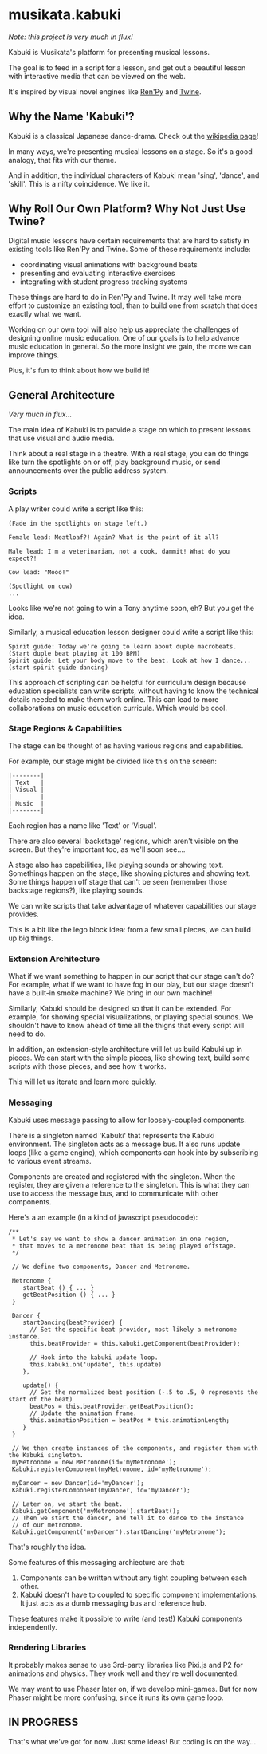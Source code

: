 # musikata.kabuki

*Note: this project is very much in flux!*

Kabuki is Musikata's platform for presenting musical lessons.

The goal is to feed in a script for a lesson, and get out a beautiful lesson with interactive media that can be viewed on the web.

It's inspired by visual novel engines like [Ren'Py](http://www.renpy.org/) and [Twine](http://twinery.org/). 


## Why the Name 'Kabuki'?
Kabuki is a classical Japanese dance-drama. Check out the [wikipedia page](http://en.wikipedia.org/wiki/Kabuki)!

In many ways, we're presenting musical lessons on a stage. So it's a good analogy, that fits with our theme.

And in addition, the individual characters of Kabuki mean 'sing', 'dance', and 'skill'. This is a nifty coincidence. We like it.

## Why Roll Our Own Platform? Why Not Just Use Twine?
Digital music lessons have certain requirements that are hard to satisfy in existing tools like Ren'Py and Twine. Some of these requirements include:
- coordinating visual animations with background beats
- presenting and evaluating interactive exercises
- integrating with student progress tracking systems

These things are hard to do in Ren'Py and Twine. It may well take more effort to customize an existing tool, than to build one from scratch that does exactly what we want.

Working on our own tool will also help us appreciate the challenges of designing online music education. One of our goals is to help advance music education in general. So the more insight we gain, the more we can improve things.

Plus, it's fun to think about how we build it!

## General Architecture
*Very much in flux...*

The main idea of Kabuki is to provide a stage on which to present lessons that use visual and audio media.

Think about a real stage in a theatre. With a real stage, you can do things like turn the spotlights on or off, play background music, or send announcements over the public address system.

### Scripts
A play writer could write a script like this:

````
(Fade in the spotlights on stage left.)

Female lead: Meatloaf?! Again? What is the point of it all?

Male lead: I'm a veterinarian, not a cook, dammit! What do you expect?!

Cow lead: "Mooo!"

(Spotlight on cow)
...
````

Looks like we're not going to win a Tony anytime soon, eh? But you get the idea.

Similarly, a musical education lesson designer could write a script like this:

````
Spirit guide: Today we're going to learn about duple macrobeats.
(Start duple beat playing at 100 BPM)
Spirit guide: Let your body move to the beat. Look at how I dance...
(start spirit guide dancing)
````

This approach of scripting can be helpful for curriculum design because education specialists can write scripts, without having to know the technical details needed to make them work online. This can lead to more collaborations on music education curricula. Which would be cool.

### Stage Regions & Capabilities
The stage can be thought of as having various regions and capabilities.

For example, our stage might be divided like this on the screen:

````
|--------|
| Text   |
| Visual |
|        |
| Music  |
|--------|

````
Each region has a name like 'Text' or 'Visual'. 

There are also several 'backstage' regions, which aren't visible on the screen. But they're important too, as we'll soon see....

A stage also has capabilities, like playing sounds or showing text. Somethings happen on the stage, like showing pictures and showing text. Some things happen off stage that can't be seen (remember those backstage regions?), like playing sounds.

We can write scripts that take advantage of whatever capabilities our stage provides.

This is a bit like the lego block idea: from a few small pieces, we can build up big things.

### Extension Architecture
What if we want something to happen in our script that our stage can't do?  For example, what if we want to have fog in our play, but our stage doesn't have a built-in smoke machine? We bring in our own machine!

Similarly, Kabuki should be designed so that it can be extended. For example, for showing special visualizations, or playing special sounds. We shouldn't have to know ahead of time all the thigns that every script will need to do.

In addition, an extension-style architecture will let us build Kabuki up in pieces. We can start with the simple pieces, like showing text, build some scripts with those pieces, and see how it works.

This will let us iterate and learn more quickly.

### Messaging
Kabuki uses message passing to allow for loosely-coupled components. 

There is a singleton named 'Kabuki' that represents the Kabuki environment. The singleton acts as a message bus. It also runs update loops (like a game engine), which components can hook into by subscribing to various event streams.

Components are created and registered with the singleton. When the register, they are given a reference to the singleton. This is what they can use to access the message bus, and to communicate with other components.

Here's a an example (in a kind of javascript pseudocode):

````
/**
 * Let's say we want to show a dancer animation in one region, 
 * that moves to a metronome beat that is being played offstage.
 */

 // We define two components, Dancer and Metronome.

 Metronome {
    startBeat () { ... }
    getBeatPosition () { ... }
 }

 Dancer {
    startDancing(beatProvider) {
      // Set the specific beat provider, most likely a metronome instance.
      this.beatProvider = this.kabuki.getComponent(beatProvider);
      
      // Hook into the kabuki update loop.
      this.kabuki.on('update', this.update)
    },

    update() {
      // Get the normalized beat position (-.5 to .5, 0 represents the start of the beat)
      beatPos = this.beatProvider.getBeatPosition();
      // Update the animation frame.
      this.animationPosition = beatPos * this.animationLength;
    }
 }

 // We then create instances of the components, and register them with the Kabuki singleton.
 myMetronome = new Metronome(id='myMetronome');
 Kabuki.registerComponent(myMetronome, id='myMetronome');

 myDancer = new Dancer(id='myDancer');
 Kabuki.registerComponent(myDancer, id='myDancer');

 // Later on, we start the beat.
 Kabuki.getComponent('myMetronome').startBeat();
 // Then we start the dancer, and tell it to dance to the instance
 // of our metronome.
 Kabuki.getComponent('myDancer').startDancing('myMetronome');

````

That's roughly the idea.

Some features of this messaging archiecture are that:
1. Components can be written without any tight coupling between each other.
1. Kabuki doesn't have to coupled to specific component implementations. It just acts as a dumb messaging bus and reference hub.

These features make it possible to write (and test!) Kabuki components independently.

### Rendering Libraries
It probably makes sense to use 3rd-party libraries like Pixi.js and P2 for animations and physics. They work well and they're well documented.

We may want to use Phaser later on, if we develop mini-games. But for now Phaser might be more confusing, since it runs its own game loop.


## IN PROGRESS
That's what we've got for now. Just some ideas! But coding is on the way...
